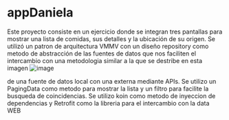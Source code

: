 # appDaniela

Este proyecto consiste en un ejercicio donde se integran tres pantallas para mostrar una lista de comidas, sus detalles y la ubicación de su origen. 
Se utilizó un patron de arquitectura VMMV con un diseño repository como metodo de abstracción de las fuentes de datos que nos faciliten el intercambio con una metodologia similar a la que se destribe en esta imagen ![image](https://user-images.githubusercontent.com/59578465/219741300-e418da5c-8828-422e-bc3e-5e16ea47d21a.png)
 
de una fuente de datos local con una externa mediante APIs. Se utilizo un PagingData como metodo para mostrar la lista y un filtro para facilite la 
busqueda de coincidencias. Se utilizo koin como metodo de inyeccion de dependencias y Retrofit como la libreria para el intercambio con la data WEB 
